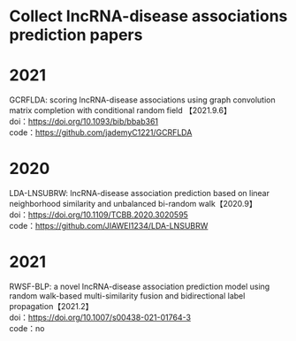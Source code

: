 # Collect lncRNA-disease associations  prediction papers

# 2021
GCRFLDA: scoring lncRNA-disease associations using graph convolution matrix completion with conditional random field 【2021.9.6】  
doi：https://doi.org/10.1093/bib/bbab361  
code：https://github.com/jademyC1221/GCRFLDA  

# 2020
LDA-LNSUBRW: lncRNA-disease association prediction based on linear neighborhood similarity and unbalanced bi-random walk【2020.9】  
doi：https://doi.org/10.1109/TCBB.2020.3020595  
code：https://github.com/JIAWEI1234/LDA-LNSUBRW  

# 2021  
RWSF-BLP: a novel lncRNA-disease association prediction model using random walk-based multi-similarity fusion and bidirectional label propagation【2021.2】    
doi：https://doi.org/10.1007/s00438-021-01764-3  
code：no  
